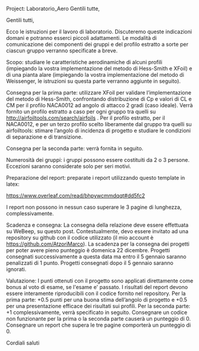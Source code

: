 Project: Laboratorio_Aero
Gentili tutte,

Gentili tutti,

Ecco le istruzioni per il lavoro di laboratorio. Discuteremo queste indicazioni domani e potranno esserci piccoli adattamenti. Le modalità di comunicazione dei componenti dei gruppi e del profilo estratto a sorte per ciascun gruppo verranno specificate a breve.

Scopo: studiare le caratteristiche aerodinamiche di alcuni profili (impiegando la vostra implementazione del metodo di Hess-Smith e XFoil) e di una pianta alare (impiegando la vostra implementazione del metodo di Weissenger, le istruzioni su questa parte verranno aggiunte in seguito).

Consegna per la prima parte: utilizzare XFoil per validare l’implementazione del metodo di Hess-Smith, confrontando distribuzione di Cp e valori di CL e CM per il profilo NACA0012 ad angolo di attacco 2 gradi (caso ideale). Verrà fornito un profilo estratto a caso per ogni gruppo tra quelli su http://airfoiltools.com/search/airfoils . Per il profilo estratto, per il NACA0012, e per un terzo profilo scelto liberamente dal gruppo tra quelli su airfoiltools: stimare l’angolo di incidenza di progetto e studiare le condizioni di separazione e di transizione.

Consegna per la seconda parte: verrà fornita in seguito.

Numerosità dei gruppi: i gruppi possono essere costituiti da 2 o 3 persone. Eccezioni saranno considerate solo per seri motivi.

Preparazione del report: preparate i report utilizzando questo template in latex:

https://www.overleaf.com/read/bhpywcmmdqqt#dd5fc2

I report non possono in nessun caso superare le 3 pagine di lunghezza, complessivamente.

Scadenza e consegna: La consegna della relazione deve essere effettuata su WeBeep, su questo post. Contestualmente, devo essere invitato ad una repository su github con il codice utilizzato (il mio account è https://github.com/AtzoriMarco). La scadenza per la consegna dei progetti per poter avere pieno punteggio è domenica 22 dicembre. Progetti consegnati successivamente a questa data ma entro il 5 gennaio saranno penalizzati di 1 punto. Progetti consegnati dopo il 5 gennaio saranno ignorati.

Valutazione: I punti ottenuti con il progetto sono applicati direttamente come bonus al voto di esame, se l'esame e' passato. I risultati del report devono essere interamente riproducibili con il codice fornito nel repository. Per la prima parte: +0.5 punti per una buona stima dell’angolo di progetto e +0.5 per una presentazione efficace dei risultati sui profili. Per la seconda parte: +1 complessivamente, verrà specificato in seguito. Consegnare un codice non funzionante per la prima o la seconda parte causerà un punteggio di 0. Consegnare un report che supera le tre pagine comporterà un punteggio di 0.

Cordiali saluti
